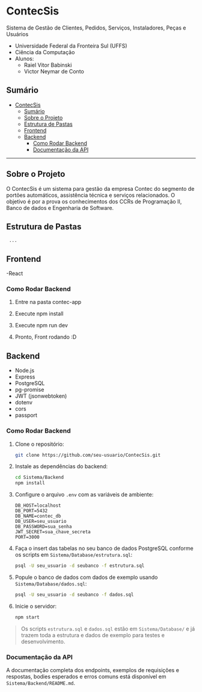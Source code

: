 # ContecSis

Sistema de Gestão de Clientes, Pedidos, Serviços, Instaladores, Peças e Usuários

-  Universidade Federal da Fronteira Sul (UFFS)
-  Ciência da Computação
- Alunos: 
  - Raiel Vitor Babinski 
  - Victor Neymar de Conto



## Sumário
- [ContecSis](#contecsis)
  - [Sumário](#sumário)
  - [Sobre o Projeto](#sobre-o-projeto)
  - [Estrutura de Pastas](#estrutura-de-pastas)
  - [Frontend](#frontend)
  - [Backend](#backend)
    - [Como Rodar Backend](#como-rodar-backend)
    - [Documentação da API](#documentação-da-api)


---

## Sobre o Projeto

O ContecSis é um sistema para gestão da empresa Contec do segmento de portões automáticos, assistência técnica e serviços relacionados. O objetivo é por a prova os conhecimentos dos CCRs de Programação II, Banco de dados e Engenharia de Software.

## Estrutura de Pastas
```
 ...
```

## Frontend
-React

### Como Rodar Backend
1. Entre na pasta contec-app

2. Execute npm install

3. Execute npm run dev

4. Pronto, Front rodando :D



## Backend
- Node.js
- Express
- PostgreSQL
- pg-promise
- JWT (jsonwebtoken)
- dotenv
- cors
- passport

### Como Rodar Backend
1. Clone o repositório:
   ```bash
   git clone https://github.com/seu-usuario/ContecSis.git
   ```
2. Instale as dependências do backend:
   ```bash
   cd Sistema/Backend
   npm install
   ```
3. Configure o arquivo `.env` com as variáveis de ambiente:
   ```env
   DB_HOST=localhost
   DB_PORT=5432
   DB_NAME=contec_db
   DB_USER=seu_usuario
   DB_PASSWORD=sua_senha
   JWT_SECRET=sua_chave_secreta
   PORT=3000
   ```

4. Faça o insert das tabelas no seu banco de dados PostgreSQL conforme os scripts em `Sistema/Database/estrutura.sql`:
    ```bash
    psql -U seu_usuario -d seubanco -f estrutura.sql
    ```

5. Popule o banco de dados com dados de exemplo usando `Sistema/Database/dados.sql`:
   ```bash
   psql -U seu_usuario -d seubanco -f dados.sql
   ```

6. Inicie o servidor:
   ```bash
   npm start
   ```

> Os scripts `estrutura.sql` e `dados.sql` estão em `Sistema/Database/` e já trazem toda a estrutura e dados de exemplo para testes e desenvolvimento.


### Documentação da API
A documentação completa dos endpoints, exemplos de requisições e respostas, bodies esperados e erros comuns está disponível em `Sistema/Backend/README.md`.

